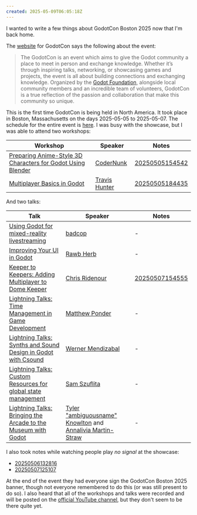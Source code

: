 ```yaml
---
created: 2025-05-09T06:05:18Z
---
```


I wanted to write a few things about GodotCon Boston 2025 now that I'm back home.

The [website](https://conference.godotengine.org/2025/) for GodotCon says the following about the event:

> The GodotCon is an event which aims to give the Godot community a place to meet in person and exchange knowledge. Whether it’s through inspiring talks, networking, or showcasing games and projects, the event is all about building connections and exchanging knowledge. Organized by the [Godot Foundation](https://godot.foundation/), alongside local community members and an incredible team of volunteers, GodotCon is a true reflection of the passion and collaboration that make this community so unique.

This is the first time GodotCon is being held in North America. It took place in Boston, Massachusetts on the days 2025-05-05 to 2025-05-07. The schedule for the entire event is [here](https://talks.godotengine.org/godotcon-us-2025/schedule/). I was busy with the showcase, but I was able to attend two workshops:

| Workshop | Speaker | Notes |
|---|---|---|
| [Preparing Anime-Style 3D Characters for Godot Using Blender](https://talks.godotengine.org/godotcon-us-2025/talk/RUXBCQ/) | [CoderNunk](https://talks.godotengine.org/godotcon-us-2025/speaker/SFMSET/) | [20250505154542](20250505154542.md) |
| [Multiplayer Basics in Godot](https://talks.godotengine.org/godotcon-us-2025/talk/RZJZZD/) | [Travis Hunter](https://talks.godotengine.org/godotcon-us-2025/speaker/UHTGD7/) | [20250505184435](20250505184435.md) |

And two talks:

| Talk | Speaker | Notes |
|---|---|---|
| [Using Godot for mixed-reality livestreaming](https://talks.godotengine.org/godotcon-us-2025/talk/ZDP7XM/) | [badcop](https://talks.godotengine.org/godotcon-us-2025/speaker/FTS3YF/) | - |
| [Improving Your UI in Godot](https://talks.godotengine.org/godotcon-us-2025/talk/U7EAPK/) | [Rawb Herb](https://talks.godotengine.org/godotcon-us-2025/speaker/9LKEBY/) | - |
| [Keeper to Keepers: Adding Multiplayer to Dome Keeper](https://talks.godotengine.org/godotcon-us-2025/talk/XMBFFK/) | [Chris Ridenour](https://talks.godotengine.org/godotcon-us-2025/speaker/XEBASF/) | [20250507154555](20250507154555.md) |
| [Lightning Talks: Time Management in Game Development](https://talks.godotengine.org/godotcon-us-2025/talk/8T7GDX/) | [Matthew Ponder](https://talks.godotengine.org/godotcon-us-2025/speaker/YTLQYD/) | - |
| [Lightning Talks: Synths and Sound Design in Godot with Csound](https://talks.godotengine.org/godotcon-us-2025/talk/8T7GDX/) | [Werner Mendizabal](https://talks.godotengine.org/godotcon-us-2025/speaker/RNNHYA/) | - |
| [Lightning Talks: Custom Resources for global state management](https://talks.godotengine.org/godotcon-us-2025/talk/8T7GDX/) | [Sam Szuflita](https://talks.godotengine.org/godotcon-us-2025/speaker/FUX9CC/) | - |
| [Lightning Talks: Bringing the Arcade to the Museum with Godot](https://talks.godotengine.org/godotcon-us-2025/talk/8T7GDX/) | [Tyler "ambiguousname" Knowlton](https://talks.godotengine.org/godotcon-us-2025/speaker/QR9M9X/) and [Annalivia Martin-Straw](https://talks.godotengine.org/godotcon-us-2025/speaker/EQPWEZ/) | - |

I also took notes while watching people play _no signal_ at the showcase:
- [20250506132816](20250506132816.md)
- [20250507125107](20250507125107.md)

At the end of the event they had everyone sign the GodotCon Boston 2025 banner, though not everyone remembered to do this (or was still present to do so). I also heard that all of the workshops and talks were recorded and will be posted on the [official YouTube channel](https://www.youtube.com/@GodotEngineOfficial/videos), but they don't seem to be there quite yet.
